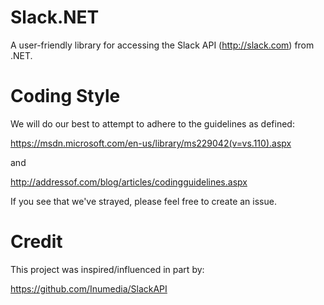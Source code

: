 # Slack.NET
A user-friendly library for accessing the Slack API (http://slack.com) from .NET.

# Coding Style

We will do our best to attempt to adhere to the guidelines as defined:

https://msdn.microsoft.com/en-us/library/ms229042(v=vs.110).aspx

and

http://addressof.com/blog/articles/codingguidelines.aspx

If you see that we've strayed, please feel free to create an issue.

# Credit

This project was inspired/influenced in part by:

https://github.com/Inumedia/SlackAPI
